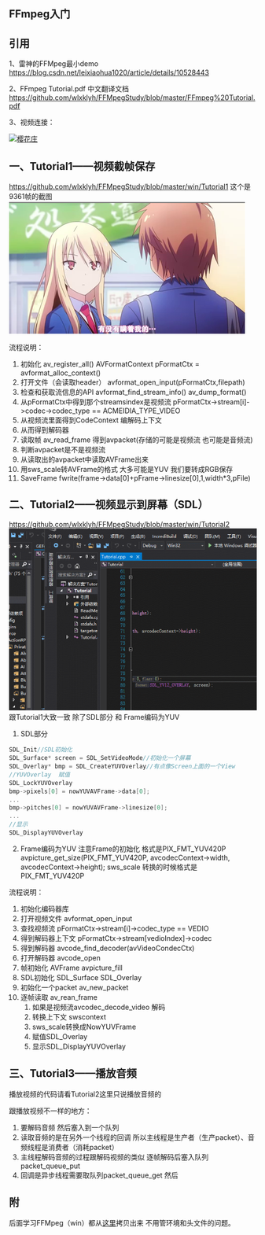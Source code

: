 ## FFmpeg入门

## 引用
1、雷神的FFMpeg最小demo
https://blog.csdn.net/leixiaohua1020/article/details/10528443

2、FFmpeg Tutorial.pdf 中文翻译文档
https://github.com/wlxklyh/FFMpegStudy/blob/master/FFmpeg%20Tutorial.pdf

3、视频连接：

[![樱花庄](https://res.cloudinary.com/marcomontalbano/image/upload/v1597284996/video_to_markdown/images/youtube--Zfczinxjy-c-c05b58ac6eb4c4700831b2b3070cd403.jpg)](https://www.youtube.com/watch?v=Zfczinxjy-c&list=PLLvc0-MNtbKVbHv22Sn-YuiwYC5heRSkd "樱花庄")

## 一、Tutorial1——视频截帧保存
https://github.com/wlxklyh/FFMpegStudy/blob/master/win/Tutorial1
这个是9361帧的截图 
![](Img/2020-08-13-10-09-43.png)

流程说明：
1. 初始化
av_register_all()
AVFormatContext pFormatCtx = avformat_alloc_context()
2. 打开文件（会读取header）
avformat_open_input(pFormatCtx,filepath)
3. 检查和获取流信息的API
avformat_find_stream_info()
av_dump_format()
4. 从pFormatCtx中得到那个streamsindex是视频流
pFormatCtx->stream[i]->codec->codec_type == ACMEIDIA_TYPE_VIDEO 
5. 从视频流里面得到CodeContext 编解码上下文
6. 从而得到解码器
7. 读取帧
   av_read_frame 得到avpacket(存储的可能是视频流 也可能是音频流)
8. 判断avpacket是不是视频流
9. 从读取出的avpacket中读取AVFrame出来
10. 用sws_scale转AVFrame的格式 大多可能是YUV 我们要转成RGB保存
11. SaveFrame
    fwrite(frame->data[0]+pFrame->linesize[0],1,width*3,pFile)

## 二、Tutorial2——视频显示到屏幕（SDL）
https://github.com/wlxklyh/FFMpegStudy/blob/master/win/Tutorial2
![播放视频](Img/playvedio.gif)
跟Tutorial1大致一致 除了SDL部分 和 Frame编码为YUV
1. SDL部分
```cpp
SDL_Init//SDL初始化
SDL_Surface* screen = SDL_SetVideoMode//初始化一个屏幕
SDL_Overlay* bmp = SDL_CreateYUVOverlay//有点像Screen上面的一个View
//YUVOverlay  赋值
SDL_LockYUVOverlay 
bmp->pixels[0] = nowYUVAVFrame->data[0];
...
bmp->pitches[0] = nowYUVAVFrame->linesize[0];
...
//显示
SDL_DisplayYUVOverlay
```
2. Frame编码为YUV
注意Frame的初始化 格式是PIX_FMT_YUV420P
avpicture_get_size(PIX_FMT_YUV420P, avcodecContext->width, avcodecContext->height);
sws_scale 转换的时候格式是PIX_FMT_YUV420P


流程说明：
1. 初始化编码器库
2. 打开视频文件 avformat_open_input
3. 查找视频流 pFormatCtx->stream[i]->codec_type == VEDIO
4. 得到解码器上下文 pFormatCtx->stream[vedioIndex]->codec
5. 得到解码器 avcode_find_decoder(avVideoCondecCtx)
6. 打开解码器 avcode_open
7. 帧初始化 AVFrame  avpicture_fill
8. SDL初始化  SDL_Surface SDL_Overlay
9. 初始化一个packet av_new_packet
10. 逐帧读取 av_rean_frame 
    1.  如果是视频流avcodec_decode_video 解码
    2.  转换上下文 swscontext
    3.  sws_scale转换成NowYUVFrame
    4.  赋值SDL_Overlay
    5.  显示SDL_DisplayYUVOverlay
## 三、Tutorial3——播放音频
播放视频的代码请看Tutorial2这里只说播放音频的
 
跟播放视频不一样的地方：
1. 要解码音频 然后塞入到一个队列
2. 读取音频的是在另外一个线程的回调 所以主线程是生产者（生产packet）、音频线程是消费者（消耗packet）
3. 主线程解码音频的过程跟解码视频的类似 逐帧解码后塞入队列packet_queue_put
4. 回调是异步线程需要取队列packet_queue_get 然后

## 附
后面学习FFMpeg（win）都从[这里](https://github.com/wlxklyh/FFMpegStudy/blob/master/win/BackUp/HelloWorld)拷贝出来  不用管环境和头文件的问题。


